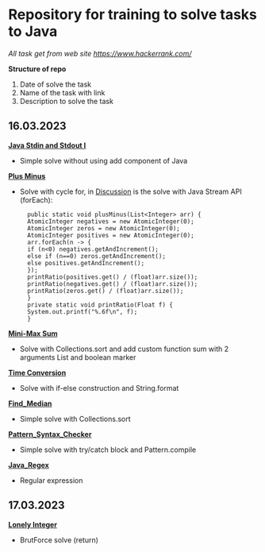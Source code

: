# Repository for training to solve tasks to Java #
*All task get from web site https://www.hackerrank.com/*

**Structure of repo**

1. Date of solve the task
2. Name of the task with link
3. Description to solve the task


16.03.2023
--
__[Java Stdin and Stdout I](https://www.hackerrank.com/challenges/java-stdin-and-stdout-1)__
* Simple solve without using add component of Java

__[Plus Minus](https://www.hackerrank.com/challenges/one-week-preparation-kit-plus-minus)__
* Solve with cycle for, in [Discussion](https://www.hackerrank.com/challenges/one-week-preparation-kit-plus-minus/forum)
is the solve with Java Stream API (forEach):
  
        public static void plusMinus(List<Integer> arr) {
        AtomicInteger negatives = new AtomicInteger(0);
        AtomicInteger zeros = new AtomicInteger(0);
        AtomicInteger positives = new AtomicInteger(0);
        arr.forEach(n -> {
        if (n<0) negatives.getAndIncrement();
        else if (n==0) zeros.getAndIncrement();
        else positives.getAndIncrement();
        });
        printRatio(positives.get() / (float)arr.size());
        printRatio(negatives.get() / (float)arr.size());
        printRatio(zeros.get() / (float)arr.size());
        }
        private static void printRatio(Float f) {
        System.out.printf("%.6f\n", f);
        }

__[Mini-Max Sum](https://www.hackerrank.com/challenges/one-week-preparation-kit-mini-max-sum)__
* Solve with Collections.sort and add custom function sum with 2 arguments List<Integer> and boolean marker

__[Time Conversion](https://www.hackerrank.com/challenges/one-week-preparation-kit-time-conversion)__
* Solve with if-else construction and String.format

__[Find_Median](https://www.hackerrank.com/test/eoipgdk427n/login?b=eyJocnNjIjp0cnVlLCJocnNjX3NyYyI6ImpvYnNhcHAiLCJoaWRlIjp0cnVlLCJqb2JfaWQiOm51bGwsInVzZXJuYW1lIjoiZWt5ZDkxQG1haWwucnUiLCJwYXNzd29yZCI6ImJhNjVlMzJkIiwiaGlkZVN3aXRjaEFjY291bnQiOnRydWUsImhpZGVTaGFyZUhhY2tlclByb2ZpbGUiOnRydWUsImFjY29tbW9kYXRpb25zIjpudWxsfQ==)__
* Simple solve with Collections.sort

__[Pattern_Syntax_Checker](https://www.hackerrank.com/challenges/pattern-syntax-checker)__
* Simple solve with try/catch block and Pattern.compile

__[Java_Regex](https://www.hackerrank.com/challenges/java-regex)__
* Regular expression 

17.03.2023
--
__[Lonely Integer](https://www.hackerrank.com/challenges/one-week-preparation-kit-lonely-integer)__
* BrutForce solve (return)